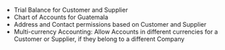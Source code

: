 - Trial Balance for Customer and Supplier
- Chart of Accounts for Guatemala
- Address and Contact permissions based on Customer and Supplier
- Multi-currency Accounting: Allow Accounts in different currencies for a Customer or Supplier, if they belong to a different Company
